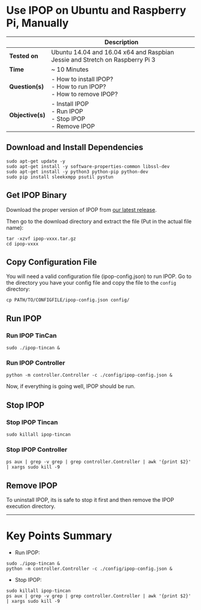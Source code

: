 # Use IPOP on Ubuntu and Raspberry Pi, Manually

|  | Description |
|---|---|
| **Tested on** | Ubuntu 14.04 and 16.04 x64 and Raspbian Jessie and Stretch on Raspberry Pi 3 |
| **Time** | ~ 10 Minutes |
| **Question(s)** | - How to install IPOP?<br /> - How to run IPOP?<br /> - How to remove IPOP? |
| **Objective(s)**| - Install IPOP<br /> - Run IPOP<br /> - Stop IPOP<br /> - Remove IPOP |

## Download and Install Dependencies

```shell
sudo apt-get update -y
sudo apt-get install -y software-properties-common libssl-dev
sudo apt-get install -y python3 python-pip python-dev
sudo pip install sleekxmpp psutil pystun
```

## Get IPOP Binary

Download the proper version of IPOP from [our latest release].

Then go to the download directory and extract the file (Put in the actual file name):

```shell
tar -xzvf ipop-vxxx.tar.gz
cd ipop-vxxx
```

## Copy Configuration File

You will need a valid configuration file (ipop-config.json) to run IPOP. Go to the directory you have your config file and copy the file to the `config` directory:

```shell
cp PATH/TO/CONFIGFILE/ipop-config.json config/
```

## Run IPOP

### Run IPOP TinCan

```shell
sudo ./ipop-tincan &
```

### Run IPOP Controller

```shell
python -m controller.Controller -c ./config/ipop-config.json &
```

Now, if everything is going well, IPOP should be run.

## Stop IPOP

### Stop IPOP Tincan

```shell
sudo killall ipop-tincan  
```

### Stop IPOP Controller

```shell
ps aux | grep -v grep | grep controller.Controller | awk '{print $2}' | xargs sudo kill -9
```

## Remove IPOP

To uninstall IPOP, its is safe to stop it first and then remove the IPOP execution directory.

---

# Key Points Summary

- Run IPOP:

```shell
sudo ./ipop-tincan &
python -m controller.Controller -c ./config/ipop-config.json &
```
- Stop IPOP:

```shell
sudo killall ipop-tincan  
ps aux | grep -v grep | grep controller.Controller | awk '{print $2}' | xargs sudo kill -9
```

[our latest release]: https://github.com/ipop-project/Downloads/releases
